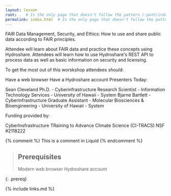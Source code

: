 ```yaml
---
layout: lesson
root: .  # Is the only page that doesn't follow the pattern /:path/index.html
permalink: index.html  # Is the only page that doesn't follow the pattern /:path/index.html
---
```

FAIR Data Management, Security, and Ethics: How to use and share public data according to FAIR principles.

Attendee will learn about FAIR data and practice these concepts using Hydroshare. Attendees will learn how to use Hydroshare's REST API to  process data as well as basic information on security and licensing.

To get the most out of this worskshop attendees should:

Have a web browser
Have a Hydroshare account
Presenters Today:

Sean Cleveland Ph.D. - Cyberinfrastructure Research Scientist - Information Technology Services - University of Hawaii - System
Bjarne Bartlett - Cyberinfrastructure Graduate Assistant - Molecular Biosciences & Bioengineering - University of Hawaii - System

Funding provided by:

CyberInsfrastructure TRaining to Advance Climate Science (CI-TRACS) NSF #2118222


<!-- this is an html comment -->

{% comment %} This is a comment in Liquid {% endcomment %}

> ## Prerequisites
> Modern web browser
> Hydroshare account

{: .prereq}

{% include links.md %}
